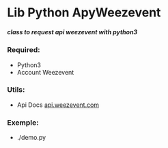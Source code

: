 Lib Python ApyWeezevent
======
##### class to request api weezevent with python3

### Required:
- Python3
- Account Weezevent

### Utils:
- Api Docs [api.weezevent.com](https://api.weezevent.com/)

### Exemple: 
- ./demo.py

